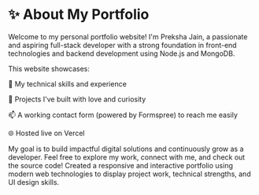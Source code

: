 # ✨ About My Portfolio
Welcome to my personal portfolio website!
I'm Preksha Jain, a passionate and aspiring full-stack developer with a strong foundation in front-end technologies and backend development using Node.js and MongoDB.

This website showcases:

🧠 My technical skills and experience

💼 Projects I've built with love and curiosity

📫 A working contact form (powered by Formspree) to reach me easily

🌐 Hosted live on Vercel

My goal is to build impactful digital solutions and continuously grow as a developer. Feel free to explore my work, connect with me, and check out the source code!
Created a responsive and interactive portfolio using modern web technologies to display project work, technical strengths, and UI design skills.
